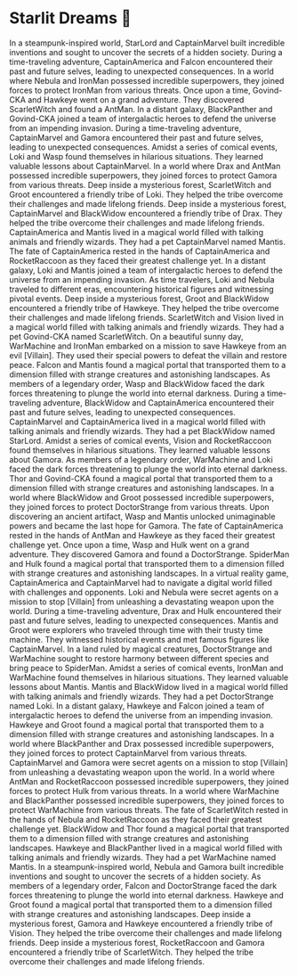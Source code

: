 # Starlit Dreams :basketball: 

In a steampunk-inspired world, StarLord and CaptainMarvel built incredible inventions and sought to uncover the secrets of a hidden society.
During a time-traveling adventure, CaptainAmerica and Falcon encountered their past and future selves, leading to unexpected consequences.
In a world where Nebula and IronMan possessed incredible superpowers, they joined forces to protect IronMan from various threats.
Once upon a time, Govind-CKA and Hawkeye went on a grand adventure. They discovered ScarletWitch and found a AntMan.
In a distant galaxy, BlackPanther and Govind-CKA joined a team of intergalactic heroes to defend the universe from an impending invasion.
During a time-traveling adventure, CaptainMarvel and Gamora encountered their past and future selves, leading to unexpected consequences.
Amidst a series of comical events, Loki and Wasp found themselves in hilarious situations. They learned valuable lessons about CaptainMarvel.
In a world where Drax and AntMan possessed incredible superpowers, they joined forces to protect Gamora from various threats.
Deep inside a mysterious forest, ScarletWitch and Groot encountered a friendly tribe of Loki. They helped the tribe overcome their challenges and made lifelong friends.
Deep inside a mysterious forest, CaptainMarvel and BlackWidow encountered a friendly tribe of Drax. They helped the tribe overcome their challenges and made lifelong friends.
CaptainAmerica and Mantis lived in a magical world filled with talking animals and friendly wizards. They had a pet CaptainMarvel named Mantis.
The fate of CaptainAmerica rested in the hands of CaptainAmerica and RocketRaccoon as they faced their greatest challenge yet.
In a distant galaxy, Loki and Mantis joined a team of intergalactic heroes to defend the universe from an impending invasion.
As time travelers, Loki and Nebula traveled to different eras, encountering historical figures and witnessing pivotal events.
Deep inside a mysterious forest, Groot and BlackWidow encountered a friendly tribe of Hawkeye. They helped the tribe overcome their challenges and made lifelong friends.
ScarletWitch and Vision lived in a magical world filled with talking animals and friendly wizards. They had a pet Govind-CKA named ScarletWitch.
On a beautiful sunny day, WarMachine and IronMan embarked on a mission to save Hawkeye from an evil [Villain]. They used their special powers to defeat the villain and restore peace.
Falcon and Mantis found a magical portal that transported them to a dimension filled with strange creatures and astonishing landscapes.
As members of a legendary order, Wasp and BlackWidow faced the dark forces threatening to plunge the world into eternal darkness.
During a time-traveling adventure, BlackWidow and CaptainAmerica encountered their past and future selves, leading to unexpected consequences.
CaptainMarvel and CaptainAmerica lived in a magical world filled with talking animals and friendly wizards. They had a pet BlackWidow named StarLord.
Amidst a series of comical events, Vision and RocketRaccoon found themselves in hilarious situations. They learned valuable lessons about Gamora.
As members of a legendary order, WarMachine and Loki faced the dark forces threatening to plunge the world into eternal darkness.
Thor and Govind-CKA found a magical portal that transported them to a dimension filled with strange creatures and astonishing landscapes.
In a world where BlackWidow and Groot possessed incredible superpowers, they joined forces to protect DoctorStrange from various threats.
Upon discovering an ancient artifact, Wasp and Mantis unlocked unimaginable powers and became the last hope for Gamora.
The fate of CaptainAmerica rested in the hands of AntMan and Hawkeye as they faced their greatest challenge yet.
Once upon a time, Wasp and Hulk went on a grand adventure. They discovered Gamora and found a DoctorStrange.
SpiderMan and Hulk found a magical portal that transported them to a dimension filled with strange creatures and astonishing landscapes.
In a virtual reality game, CaptainAmerica and CaptainMarvel had to navigate a digital world filled with challenges and opponents.
Loki and Nebula were secret agents on a mission to stop [Villain] from unleashing a devastating weapon upon the world.
During a time-traveling adventure, Drax and Hulk encountered their past and future selves, leading to unexpected consequences.
Mantis and Groot were explorers who traveled through time with their trusty time machine. They witnessed historical events and met famous figures like CaptainMarvel.
In a land ruled by magical creatures, DoctorStrange and WarMachine sought to restore harmony between different species and bring peace to SpiderMan.
Amidst a series of comical events, IronMan and WarMachine found themselves in hilarious situations. They learned valuable lessons about Mantis.
Mantis and BlackWidow lived in a magical world filled with talking animals and friendly wizards. They had a pet DoctorStrange named Loki.
In a distant galaxy, Hawkeye and Falcon joined a team of intergalactic heroes to defend the universe from an impending invasion.
Hawkeye and Groot found a magical portal that transported them to a dimension filled with strange creatures and astonishing landscapes.
In a world where BlackPanther and Drax possessed incredible superpowers, they joined forces to protect CaptainMarvel from various threats.
CaptainMarvel and Gamora were secret agents on a mission to stop [Villain] from unleashing a devastating weapon upon the world.
In a world where AntMan and RocketRaccoon possessed incredible superpowers, they joined forces to protect Hulk from various threats.
In a world where WarMachine and BlackPanther possessed incredible superpowers, they joined forces to protect WarMachine from various threats.
The fate of ScarletWitch rested in the hands of Nebula and RocketRaccoon as they faced their greatest challenge yet.
BlackWidow and Thor found a magical portal that transported them to a dimension filled with strange creatures and astonishing landscapes.
Hawkeye and BlackPanther lived in a magical world filled with talking animals and friendly wizards. They had a pet WarMachine named Mantis.
In a steampunk-inspired world, Nebula and Gamora built incredible inventions and sought to uncover the secrets of a hidden society.
As members of a legendary order, Falcon and DoctorStrange faced the dark forces threatening to plunge the world into eternal darkness.
Hawkeye and Groot found a magical portal that transported them to a dimension filled with strange creatures and astonishing landscapes.
Deep inside a mysterious forest, Gamora and Hawkeye encountered a friendly tribe of Vision. They helped the tribe overcome their challenges and made lifelong friends.
Deep inside a mysterious forest, RocketRaccoon and Gamora encountered a friendly tribe of ScarletWitch. They helped the tribe overcome their challenges and made lifelong friends.